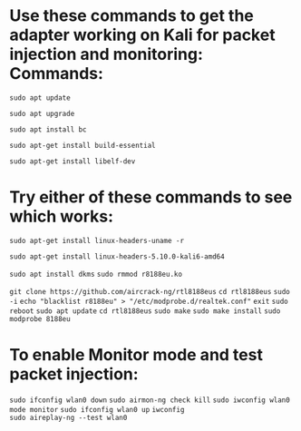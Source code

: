 Use these commands to get the adapter working on Kali for packet injection and monitoring:
Commands:
==========
`sudo apt update`

`sudo apt upgrade`

`sudo apt install bc`

`sudo apt-get install build-essential` 

`sudo apt-get install libelf-dev` 



Try either of these commands to see which works:
=================================================
`sudo apt-get install linux-headers-uname -r`

`sudo apt-get install linux-headers-5.10.0-kali6-amd64`


`sudo apt install dkms`
`sudo rmmod r8188eu.ko`

`git clone https://github.com/aircrack-ng/rtl8188eus`
`cd rtl8188eus`
`sudo -i`
`echo "blacklist r8188eu" > "/etc/modprobe.d/realtek.conf"`
`exit`
`sudo reboot`
`sudo apt update`
`cd rtl8188eus`
`sudo make`
`sudo make install`
`sudo modprobe 8188eu`


To enable Monitor mode and test packet injection:
=================================================
`sudo ifconfig wlan0 down`
`sudo airmon-ng check kill`
`sudo iwconfig wlan0 mode monitor`
`sudo ifconfig wlan0 up`
`iwconfig`                             
`sudo aireplay-ng --test wlan0`
